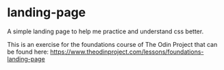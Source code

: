 # landing-page
A simple landing page to help me practice and understand css better.

This is an exercise for the foundations course of The Odin Project that can be found here: https://www.theodinproject.com/lessons/foundations-landing-page
  
